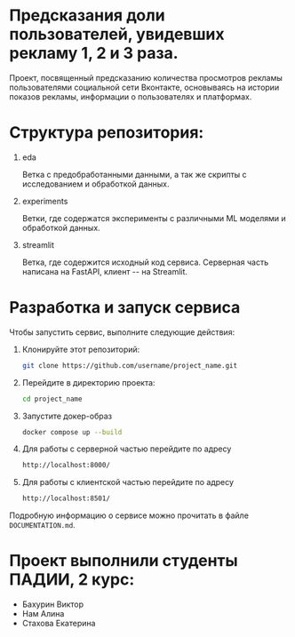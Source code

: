 # Предсказания доли пользователей, увидевших рекламу 1, 2 и 3 раза.

Проект, посвященный предсказанию количества просмотров рекламы пользователями социальной сети Вконтакте, основываясь на истории показов рекламы, информации о пользователях и платформах.

# Структура репозитория:
  1) eda
     
       Ветка с предобработанными данными, а так же скрипты с исследованием и обработкой данных.
     
  2) experiments
     
       Ветки, где содержатся эксперименты с различными ML моделями и обработкой данных.
     
  3) streamlit
     
       Ветка, где содержится исходный код сервиса. Серверная часть написана на FastAPI, клиент -- на Streamlit.
     

# Разработка и запуск сервиса

Чтобы запустить сервис, выполните следующие действия:

1. Клонируйте этот репозиторий:
    ```bash
    git clone https://github.com/username/project_name.git
    ```
2. Перейдите в директорию проекта:
    ```bash
    cd project_name
    ```
3. Запустите докер-образ 
    ```bash
   docker compose up --build
   ```
4. Для работы с серверной частью перейдите по адресу
   ```bash
   http://localhost:8000/
   ```
5. Для работы с клиентской частью перейдите по адресу
   ```bash
   http://localhost:8501/
   ```

Подробную информацию о сервисе можно прочитать в файле `DOCUMENTATION.md`.

# Проект выполнили студенты ПАДИИ, 2 курс:
- Бахурин Виктор
- Нам Алина
- Стахова Екатерина
